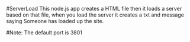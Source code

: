 #ServerLoad
This node.js app creates a HTML file then it loads a server based on that file, when you load the server it creates a txt and message saying Someone has loaded up the site.

#Note:
The default port is 3801
